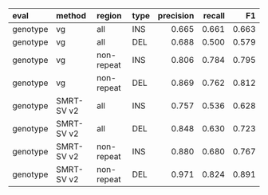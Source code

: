 |eval     |method     |region     |type | precision| recall|    F1|
|:--------|:----------|:----------|:----|---------:|------:|-----:|
|genotype |vg         |all        |INS  |     0.665|  0.661| 0.663|
|genotype |vg         |all        |DEL  |     0.688|  0.500| 0.579|
|genotype |vg         |non-repeat |INS  |     0.806|  0.784| 0.795|
|genotype |vg         |non-repeat |DEL  |     0.869|  0.762| 0.812|
|genotype |SMRT-SV v2 |all        |INS  |     0.757|  0.536| 0.628|
|genotype |SMRT-SV v2 |all        |DEL  |     0.848|  0.630| 0.723|
|genotype |SMRT-SV v2 |non-repeat |INS  |     0.880|  0.680| 0.767|
|genotype |SMRT-SV v2 |non-repeat |DEL  |     0.971|  0.824| 0.891|

